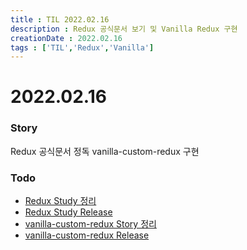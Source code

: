 ```yaml
---
title : TIL 2022.02.16
description : Redux 공식문서 보기 및 Vanilla Redux 구현
creationDate : 2022.02.16
tags : ['TIL','Redux','Vanilla']
---
```


# 2022.02.16

### Story
Redux 공식문서 정독
vanilla-custom-redux 구현

### Todo
- [Redux Study 정리](/TIL/study/redux/story)
- [Redux Study Release](/TIL/study/study/redux/release)
- [vanilla-custom-redux Story 정리](/TIL/project/vanilla-custom-redux/story)
- [vanilla-custom-redux Release](/TIL/project/vanilla-custom-redux/release)

